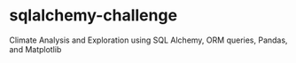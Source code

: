 # sqlalchemy-challenge
Climate Analysis and Exploration using SQL Alchemy, ORM queries, Pandas, and Matplotlib
